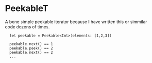 # PeekableT

A bone simple peekable iterator because I have written this or
simmilar code dozens of times.

```
  let peekable = Peekable<Int>(elements: [1,2,3])
  
  peekable.next() == 1
  peekable.peek() == 2
  peekable.next() == 2
  ...
  
```
